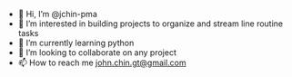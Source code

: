 - 👋 Hi, I’m @jchin-pma
- 👀 I’m interested in building projects to organize and stream line routine tasks
- 🌱 I’m currently learning python
- 💞️ I’m looking to collaborate on any project
- 📫 How to reach me john.chin.gt@gmail.com

<!---
jchin-pma/jchin-pma is a ✨ special ✨ repository because its `README.md` (this file) appears on your GitHub profile.
You can click the Preview link to take a look at your changes.
--->
